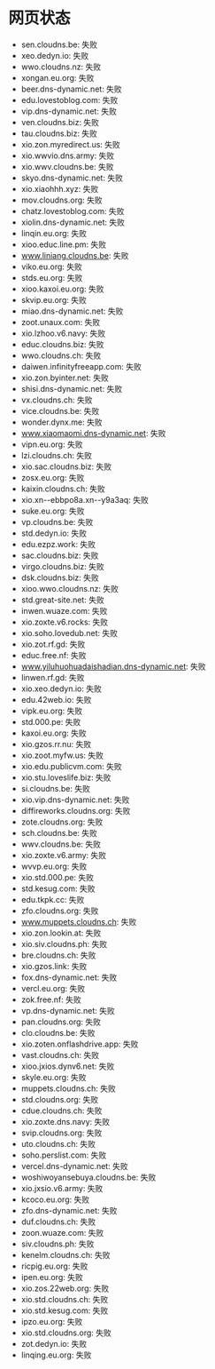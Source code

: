 # 网页状态
- sen.cloudns.be: 失败
- xeo.dedyn.io: 失败
- wwo.cloudns.nz: 失败
- xongan.eu.org: 失败
- beer.dns-dynamic.net: 失败
- edu.lovestoblog.com: 失败
- vip.dns-dynamic.net: 失败
- ven.cloudns.biz: 失败
- tau.cloudns.biz: 失败
- xio.zon.myredirect.us: 失败
- xio.wwvio.dns.army: 失败
- xio.wwv.cloudns.be: 失败
- skyo.dns-dynamic.net: 失败
- xio.xiaohhh.xyz: 失败
- mov.cloudns.org: 失败
- chatz.lovestoblog.com: 失败
- xiolin.dns-dynamic.net: 失败
- linqin.eu.org: 失败
- xioo.educ.line.pm: 失败
- www.liniang.cloudns.be: 失败
- viko.eu.org: 失败
- stds.eu.org: 失败
- xioo.kaxoi.eu.org: 失败
- skvip.eu.org: 失败
- miao.dns-dynamic.net: 失败
- zoot.unaux.com: 失败
- xio.lzhoo.v6.navy: 失败
- educ.cloudns.biz: 失败
- wwo.cloudns.ch: 失败
- daiwen.infinityfreeapp.com: 失败
- xio.zon.byinter.net: 失败
- shisi.dns-dynamic.net: 失败
- vx.cloudns.ch: 失败
- vice.cloudns.be: 失败
- wonder.dynx.me: 失败
- www.xiaomaomi.dns-dynamic.net: 失败
- vipn.eu.org: 失败
- lzi.cloudns.ch: 失败
- xio.sac.cloudns.biz: 失败
- zosx.eu.org: 失败
- kaixin.cloudns.ch: 失败
- xio.xn--ebbpo8a.xn--y9a3aq: 失败
- suke.eu.org: 失败
- vp.cloudns.be: 失败
- std.dedyn.io: 失败
- edu.ezpz.work: 失败
- sac.cloudns.biz: 失败
- virgo.cloudns.biz: 失败
- dsk.cloudns.biz: 失败
- xioo.wwo.cloudns.nz: 失败
- std.great-site.net: 失败
- inwen.wuaze.com: 失败
- xio.zoxte.v6.rocks: 失败
- xio.soho.lovedub.net: 失败
- xio.zot.rf.gd: 失败
- educ.free.nf: 失败
- www.yiluhuohuadaishadian.dns-dynamic.net: 失败
- linwen.rf.gd: 失败
- xio.xeo.dedyn.io: 失败
- edu.42web.io: 失败
- vipk.eu.org: 失败
- std.000.pe: 失败
- kaxoi.eu.org: 失败
- xio.gzos.rr.nu: 失败
- xio.zoot.myfw.us: 失败
- xio.edu.publicvm.com: 失败
- xio.stu.loveslife.biz: 失败
- si.cloudns.be: 失败
- xio.vip.dns-dynamic.net: 失败
- diffireworks.cloudns.org: 失败
- zote.cloudns.org: 失败
- sch.cloudns.be: 失败
- wwv.cloudns.be: 失败
- xio.zoxte.v6.army: 失败
- wvvp.eu.org: 失败
- xio.std.000.pe: 失败
- std.kesug.com: 失败
- edu.tkpk.cc: 失败
- zfo.cloudns.org: 失败
- www.muppets.cloudns.ch: 失败
- xio.zon.lookin.at: 失败
- xio.siv.cloudns.ph: 失败
- bre.cloudns.ch: 失败
- xio.gzos.link: 失败
- fox.dns-dynamic.net: 失败
- vercl.eu.org: 失败
- zok.free.nf: 失败
- vp.dns-dynamic.net: 失败
- pan.cloudns.org: 失败
- clo.cloudns.be: 失败
- xio.zoten.onflashdrive.app: 失败
- vast.cloudns.ch: 失败
- xioo.jxios.dynv6.net: 失败
- skyle.eu.org: 失败
- muppets.cloudns.ch: 失败
- std.cloudns.org: 失败
- cdue.cloudns.ch: 失败
- xio.zoxte.dns.navy: 失败
- svip.cloudns.org: 失败
- uto.cloudns.ch: 失败
- soho.perslist.com: 失败
- vercel.dns-dynamic.net: 失败
- woshiwoyansebuya.cloudns.be: 失败
- xio.jxsio.v6.army: 失败
- kcoco.eu.org: 失败
- zfo.dns-dynamic.net: 失败
- duf.cloudns.ch: 失败
- zoon.wuaze.com: 失败
- siv.cloudns.ph: 失败
- kenelm.cloudns.ch: 失败
- ricpig.eu.org: 失败
- ipen.eu.org: 失败
- xio.zos.22web.org: 失败
- xio.std.cloudns.ch: 失败
- xio.std.kesug.com: 失败
- ipzo.eu.org: 失败
- xio.std.cloudns.org: 失败
- zot.dedyn.io: 失败
- linqing.eu.org: 失败
